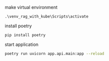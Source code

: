 make virtual environment
```
.\venv_rag_with_kube\Scripts\activate
 ```

install poetry 
```
pip install poetry 
```

start application

```bash
poetry run uvicorn app.api.main:app --reload
````